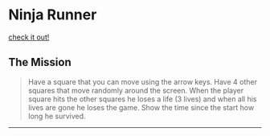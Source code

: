 # Ninja Runner

[check it out!](https://hub-mo.github.io/Moving-Bloks-Game/)

## The Mission
>Have a square that you can move using the arrow keys. Have 4 other squares that move randomly around the screen. When the player square hits the other squares he loses a life (3 lives) and when all his lives are gone he loses the game. Show the time since the start how long he survived.
---
